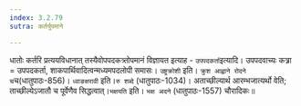 ```yaml
---
index: 3.2.79
sutra: कर्तर्युपमाने

---
```

   धातोः कर्तरि प्रत्ययविधानात् तस्यैवोपपदकत्र्तोपमानं विज्ञायत इत्याह -  `उपपदकर्ता`इत्यादि। उपपदवाच्यः कत्र्रा = उपपदकर्ता, शाकपार्थिवादित्वन्मध्यमपदलोपी समासः। `उष्ट्रक्रोशी` इति। `क्रुश आह्वाने रोदने च`च(धातुपाठः-856)। `ध्वाङक्षरावी` इति।`रु शब्दे` (धातुपाठः-1034)। अताच्छील्यार्थ आरम्भजात्यर्थो वेति; ताच्छील्येऽजातौ च पूर्वेणैव सिद्धत्वात्।`भक्षयति` इति। `भक्ष अदने` (धातुपाठः-1557) चौरादिकः॥
